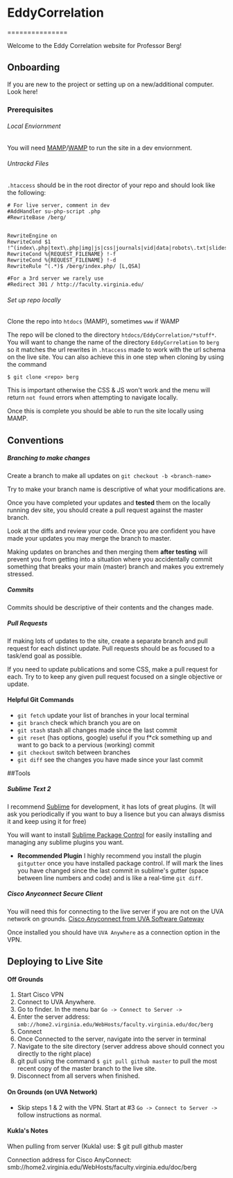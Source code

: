 # EddyCorrelation
===============

Welcome to the Eddy Correlation website for Professor Berg!

## Onboarding

If you are new to the project or setting up on a new/additional computer. Look here!

### Prerequisites
###### Local Enviornment
You will need [MAMP](https://www.mamp.info/en/)/[WAMP](http://www.wampserver.com/en/) to run the site in a dev enviornment.

###### Untrackd Files
`.htaccess` should be in the root director of your repo and should look like the following:

```
# For live server, comment in dev
#AddHandler su-php-script .php
#RewriteBase /berg/


RewriteEngine on
RewriteCond $1 !^(index\.php|text\.php|img|js|css|journals|vid|data|robots\.txt|slides)
RewriteCond %{REQUEST_FILENAME} !-f
RewriteCond %{REQUEST_FILENAME} !-d
RewriteRule ^(.*)$ /berg/index.php/ [L,QSA]

#For a 3rd server we rarely use
#Redirect 301 / http://faculty.virginia.edu/

``` 

###### Set up repo locally
Clone the repo into `htdocs` (MAMP), sometimes `www` if WAMP

The repo will be cloned to the directory `htdocs/EddyCorrelation/*stuff*`. You will want to change the name of the directory `EddyCorrelation` to `berg` so it matches the url rewrites in `.htaccess` made to work with the url schema on the live site. You can also achieve this in one step when cloning by using the command 
```
$ git clone <repo> berg
```

This is important otherwise the CSS & JS won't work and the menu will return `not found` errors when attempting to navigate locally. 

Once this is complete you should be able to run the site locally using MAMP.


## Conventions

##### Branching to make changes

Create a branch to make all updates on `git checkout -b <branch-name>` 

Try to make your branch name is descriptive of what your modifications are. 

Once you have completed your updates and **tested** them on the locally running dev site, you should create a pull request against the master branch. 

Look at the diffs and review your code. Once you are confident you have made your updates you may merge the branch to master.


Making updates on branches and then merging them **after testing** will prevent you from getting into a situation where you accidentally commit something that breaks your main (master) branch and makes you extremely stressed. 

##### Commits
Commits should be descriptive of their contents and the changes made.

##### Pull Requests
If making lots of updates to the site, create a separate branch and pull request for each distinct update. Pull requests should be as focused to a task/end goal as possible. 

If you need to update publications and some CSS, make a pull request for each. Try to to keep any given pull request focused on a single objective or update. 

#### Helpful Git Commands
* `git fetch` update your list of branches in your local terminal
* `git branch` check which branch you are on
* `git stash` stash all changes made since the last commit
* `git reset` (has options, google) useful if you f*ck something up and want to go back to a pervious (working) commit
* `git checkout` switch between branches
* `git diff` see the changes you have made since your last commit

##Tools
##### Sublime Text 2
I recommend [Sublime](http://www.sublimetext.com/blog/articles/sublime-text-2-0-released) for development, it has lots of great plugins. (It will ask you periodically if you want to buy a lisence but you can always dismiss it and keep using it for free)

You will want to install [Sublime Package Control](https://packagecontrol.io/) for easily installing and managing any sublime plugins you want. 

* **Recommended Plugin** I highly recommend you install the plugin `gitgutter` once you have installed package control. If will mark the lines you have changed since the last commit in sublime's gutter (space between line numbers and code) and is like a real-time `git diff`. 

##### Cisco Anyconnect Secure Client
You will need this for connecting to the live server if you are not on the UVA network on grounds.
[Cisco Anyconnect from UVA Software Gateway](http://its.virginia.edu/software/displayPackages.php?tId=63)

Once installed you should have `UVA Anywhere` as a connection option in the VPN.

## Deploying to Live Site

#### Off Grounds

1. Start Cisco VPN
2. Connect to UVA Anywhere.
3. Go to finder. In the menu bar `Go -> Connect to Server ->`
4. Enter the server address: `smb://home2.virginia.edu/WebHosts/faculty.virginia.edu/doc/berg`
5. Connect
6. Once Connected to the server, navigate into the server in terminal
7. Navigate to the site directory (server address above should connect you directly to the right place)
8. git pull using the command `$ git pull github master` to pull the most recent copy of the master branch to the live site. 
9. Disconnect from all servers when finished. 


#### On Grounds (on UVA Network)
* Skip steps 1 & 2 with the VPN. Start at #3 `Go -> Connect to Server ->` follow instructions as normal. 


#### Kukla's Notes

When pulling from server (Kukla) use: 
$ git pull github master

Connection address for Cisco AnyConnect:
smb://home2.virginia.edu/WebHosts/faculty.virginia.edu/doc/berg
